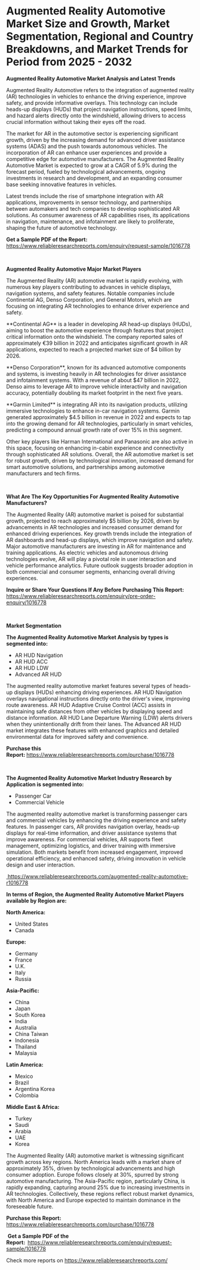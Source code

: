 <p><h1>Augmented Reality Automotive Market Size and Growth, Market Segmentation, Regional and Country Breakdowns, and Market Trends for Period from 2025 -  2032</h1></p><p><strong>Augmented Reality Automotive Market Analysis and Latest Trends</strong></p>
<p><p>Augmented Reality Automotive refers to the integration of augmented reality (AR) technologies in vehicles to enhance the driving experience, improve safety, and provide informative overlays. This technology can include heads-up displays (HUDs) that project navigation instructions, speed limits, and hazard alerts directly onto the windshield, allowing drivers to access crucial information without taking their eyes off the road.</p><p>The market for AR in the automotive sector is experiencing significant growth, driven by the increasing demand for advanced driver assistance systems (ADAS) and the push towards autonomous vehicles. The incorporation of AR can enhance user experiences and provide a competitive edge for automotive manufacturers. The Augmented Reality Automotive Market is expected to grow at a CAGR of 5.9% during the forecast period, fueled by technological advancements, ongoing investments in research and development, and an expanding consumer base seeking innovative features in vehicles.</p><p>Latest trends include the rise of smartphone integration with AR applications, improvements in sensor technology, and partnerships between automakers and tech companies to develop sophisticated AR solutions. As consumer awareness of AR capabilities rises, its applications in navigation, maintenance, and infotainment are likely to proliferate, shaping the future of automotive technology.</p></p>
<p><strong>Get a Sample PDF of the Report:&nbsp;</strong> <a href="https://www.reliableresearchreports.com/enquiry/request-sample/1016778?utm_campaign=3573&utm_medium=2&utm_source=Github&utm_content=ia&utm_term=25032025&utm_id=augmented-reality-automotive">https://www.reliableresearchreports.com/enquiry/request-sample/1016778</a></p>
<p>&nbsp;</p>
<p><strong>Augmented Reality Automotive Major Market Players</strong></p>
<p><p>The Augmented Reality (AR) automotive market is rapidly evolving, with numerous key players contributing to advances in vehicle displays, navigation systems, and safety features. Notable companies include Continental AG, Denso Corporation, and General Motors, which are focusing on integrating AR technologies to enhance driver experience and safety. </p><p>**Continental AG** is a leader in developing AR head-up displays (HUDs), aiming to boost the automotive experience through features that project critical information onto the windshield. The company reported sales of approximately €39 billion in 2022 and anticipates significant growth in AR applications, expected to reach a projected market size of $4 billion by 2026.</p><p>**Denso Corporation**, known for its advanced automotive components and systems, is investing heavily in AR technologies for driver assistance and infotainment systems. With a revenue of about $47 billion in 2022, Denso aims to leverage AR to improve vehicle interactivity and navigation accuracy, potentially doubling its market footprint in the next five years.</p><p>**Garmin Limited** is integrating AR into its navigation products, utilizing immersive technologies to enhance in-car navigation systems. Garmin generated approximately $4.5 billion in revenue in 2022 and expects to tap into the growing demand for AR technologies, particularly in smart vehicles, predicting a compound annual growth rate of over 15% in this segment.</p><p>Other key players like Harman International and Panasonic are also active in this space, focusing on enhancing in-cabin experience and connectivity through sophisticated AR solutions. Overall, the AR automotive market is set for robust growth, driven by technological innovation, increased demand for smart automotive solutions, and partnerships among automotive manufacturers and tech firms.</p></p>
<p>&nbsp;</p>
<p><strong>What Are The Key Opportunities For Augmented Reality Automotive Manufacturers?</strong></p>
<p><p>The Augmented Reality (AR) automotive market is poised for substantial growth, projected to reach approximately $5 billion by 2026, driven by advancements in AR technologies and increased consumer demand for enhanced driving experiences. Key growth trends include the integration of AR dashboards and head-up displays, which improve navigation and safety. Major automotive manufacturers are investing in AR for maintenance and training applications. As electric vehicles and autonomous driving technologies evolve, AR will play a pivotal role in user interaction and vehicle performance analytics. Future outlook suggests broader adoption in both commercial and consumer segments, enhancing overall driving experiences.</p></p>
<p><strong>Inquire or Share Your Questions If Any Before Purchasing This Report:</strong> <a href="https://www.reliableresearchreports.com/enquiry/pre-order-enquiry/1016778?utm_campaign=3573&utm_medium=2&utm_source=Github&utm_content=ia&utm_term=25032025&utm_id=augmented-reality-automotive">https://www.reliableresearchreports.com/enquiry/pre-order-enquiry/1016778</a></p>
<p>&nbsp;</p>
<p><strong>Market Segmentation</strong></p>
<p><strong>The Augmented Reality Automotive Market Analysis by types is segmented into:</strong></p>
<p><ul><li>AR HUD Navigation</li><li>AR HUD ACC</li><li>AR HUD LDW</li><li>Advanced AR HUD</li></ul></p>
<p><p>The augmented reality automotive market features several types of heads-up displays (HUDs) enhancing driving experiences. AR HUD Navigation overlays navigational instructions directly onto the driver's view, improving route awareness. AR HUD Adaptive Cruise Control (ACC) assists in maintaining safe distances from other vehicles by displaying speed and distance information. AR HUD Lane Departure Warning (LDW) alerts drivers when they unintentionally drift from their lanes. The Advanced AR HUD market integrates these features with enhanced graphics and detailed environmental data for improved safety and convenience.</p></p>
<p><strong>Purchase this Report:&nbsp;</strong><a href="https://www.reliableresearchreports.com/purchase/1016778?utm_campaign=3573&utm_medium=2&utm_source=Github&utm_content=ia&utm_term=25032025&utm_id=augmented-reality-automotive">https://www.reliableresearchreports.com/purchase/1016778</a></p>
<p>&nbsp;</p>
<p><strong>The Augmented Reality Automotive Market Industry Research by Application is segmented into:</strong></p>
<p><ul><li>Passenger Car</li><li>Commercial Vehicle</li></ul></p>
<p><p>The augmented reality automotive market is transforming passenger cars and commercial vehicles by enhancing the driving experience and safety features. In passenger cars, AR provides navigation overlay, heads-up displays for real-time information, and driver assistance systems that improve awareness. For commercial vehicles, AR supports fleet management, optimizing logistics, and driver training with immersive simulation. Both markets benefit from increased engagement, improved operational efficiency, and enhanced safety, driving innovation in vehicle design and user interaction.</p></p>
<p><a href="https://www.reliableresearchreports.com/augmented-reality-automotive-r1016778?utm_campaign=3573&utm_medium=2&utm_source=Github&utm_content=ia&utm_term=25032025&utm_id=augmented-reality-automotive">&nbsp;https://www.reliableresearchreports.com/augmented-reality-automotive-r1016778</a></p>
<p><strong>In terms of Region, the Augmented Reality Automotive Market Players available by Region are:</strong></p>
<p>
    <p> <strong> North America: </strong>
        <ul>
            <li>United States</li>
            <li>Canada</li>
        </ul>
        </p> 
    <p> <strong> Europe: </strong>
        <ul>
            <li>Germany</li>
            <li>France</li>
            <li>U.K.</li>
            <li>Italy</li>
            <li>Russia</li>
        </ul>
        </p> 
    <p> <strong> Asia-Pacific: </strong>
        <ul>
            <li>China</li>
            <li>Japan</li>
            <li>South Korea</li>
            <li>India</li>
            <li>Australia</li>
            <li>China Taiwan</li>
            <li>Indonesia</li>
            <li>Thailand</li>
            <li>Malaysia</li>
        </ul>
        </p> 
    <p> <strong> Latin America: </strong>
        <ul>
            <li>Mexico</li>
            <li>Brazil</li>
            <li>Argentina Korea</li>
            <li>Colombia</li>
        </ul>
        </p> 
    <p> <strong> Middle East & Africa: </strong>
        <ul>
            <li>Turkey</li>
            <li>Saudi</li>
            <li>Arabia</li>
            <li>UAE</li>
            <li>Korea</li>
        </ul>
    </p>
    </p>
<p><p>The Augmented Reality (AR) automotive market is witnessing significant growth across key regions. North America leads with a market share of approximately 35%, driven by technological advancements and high consumer adoption. Europe follows closely at 30%, spurred by strong automotive manufacturing. The Asia-Pacific region, particularly China, is rapidly expanding, capturing around 25% due to increasing investments in AR technologies. Collectively, these regions reflect robust market dynamics, with North America and Europe expected to maintain dominance in the foreseeable future.</p></p>
<p><strong>Purchase this Report: </strong><a href="https://www.reliableresearchreports.com/purchase/1016778?utm_campaign=3573&utm_medium=2&utm_source=Github&utm_content=ia&utm_term=25032025&utm_id=augmented-reality-automotive">https://www.reliableresearchreports.com/purchase/1016778</a></p>
<p>&nbsp;<strong>Get a Sample PDF of the Report:&nbsp;&nbsp;</strong><a href="https://www.reliableresearchreports.com/enquiry/request-sample/1016778?utm_campaign=3573&utm_medium=2&utm_source=Github&utm_content=ia&utm_term=25032025&utm_id=augmented-reality-automotive">https://www.reliableresearchreports.com/enquiry/request-sample/1016778</a></p>
<p><strong></strong></p>
<p>Check more reports on <a href="https://www.reliableresearchreports.com/?utm_campaign=3573&utm_medium=2&utm_source=Github&utm_content=ia&utm_term=25032025&utm_id=augmented-reality-automotive">https://www.reliableresearchreports.com/</a></p>
